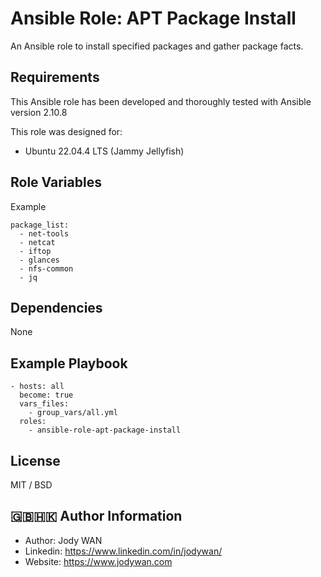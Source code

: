 Ansible Role: APT Package Install
=========

An Ansible role to install specified packages and gather package facts.

Requirements
------------
This Ansible role has been developed and thoroughly tested with Ansible version 2.10.8

This role was designed for:

- Ubuntu 22.04.4 LTS (Jammy Jellyfish)

Role Variables
--------------

Example 

    package_list:
      - net-tools
      - netcat
      - iftop
      - glances
      - nfs-common
      - jq

Dependencies
------------

None

Example Playbook
----------------

    - hosts: all
      become: true
      vars_files:
        - group_vars/all.yml
      roles:
        - ansible-role-apt-package-install

License
-------

MIT / BSD

🇬🇧🇭🇰 Author Information
------------------

* Author: Jody WAN
* Linkedin: https://www.linkedin.com/in/jodywan/
* Website: https://www.jodywan.com
